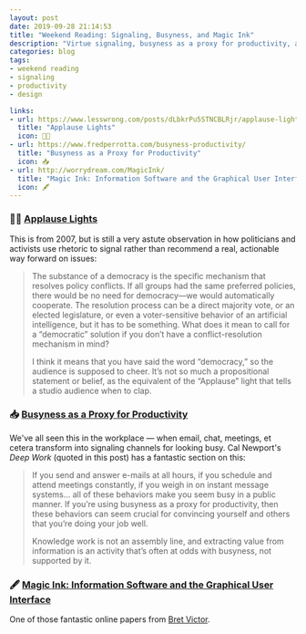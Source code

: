 ```yaml
---
layout: post
date: 2019-09-28 21:14:53
title: "Weekend Reading: Signaling, Busyness, and Magic Ink"
description: "Virtue signaling, busyness as a proxy for productivity, and Bret Victor's analysis of information design."
categories: blog
tags:
- weekend reading
- signaling
- productivity
- design

links:
- url: https://www.lesswrong.com/posts/dLbkrPu5STNCBLRjr/applause-lights
  title: "Applause Lights"
  icon: 👏🏼
- url: https://www.fredperrotta.com/busyness-productivity/
  title: "Busyness as a Proxy for Productivity"
  icon: 📥
- url: http://worrydream.com/MagicInk/
  title: "Magic Ink: Information Software and the Graphical User Interface"
  icon: 🖋
---
```


### 👏🏼 [Applause Lights](https://www.lesswrong.com/posts/dLbkrPu5STNCBLRjr/applause-lights "Applause Lights")

This is from 2007, but is still a very astute observation in how politicians and activists use rhetoric to signal rather than recommend a real, actionable way forward on issues:

> The substance of a democracy is the specific mechanism that resolves policy conflicts. If all groups had the same preferred policies, there would be no need for democracy—we would automatically cooperate. The resolution process can be a direct majority vote, or an elected legislature, or even a voter-sensitive behavior of an artificial intelligence, but it has to be something. What does it mean to call for a “democratic” solution if you don’t have a conflict-resolution mechanism in mind?
>
> I think it means that you have said the word “democracy,” so the audience is supposed to cheer. It’s not so much a propositional statement or belief, as the equivalent of the “Applause” light that tells a studio audience when to clap.

### 📥 [Busyness as a Proxy for Productivity](https://www.fredperrotta.com/busyness-productivity/ "Busyness as a Proxy for Productivity")

We've all seen this in the workplace — when email, chat, meetings, et cetera transform into signaling channels for looking busy. Cal Newport's *Deep Work* (quoted in this post) has a fantastic section on this:

> If you send and answer e-mails at all hours, if you schedule and attend meetings constantly, if you weigh in on instant message systems... all of these behaviors make you seem busy in a public manner. If you’re using busyness as a proxy for productivity, then these behaviors can seem crucial for convincing yourself and others that you’re doing your job well.
>
> Knowledge work is not an assembly line, and extracting value from information is an activity that’s often at odds with busyness, not supported by it.

### 🖋 [Magic Ink: Information Software and the Graphical User Interface](http://worrydream.com/MagicInk/ "Magic Ink: Information Software and the Graphical User Interface")

One of those fantastic online papers from [Bret Victor](http://worrydream.com/ "Bret Victor").
